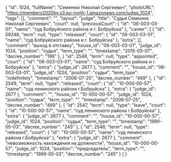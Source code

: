{
    "id": 1024,
    "fullName": "Семенюк Николай Сергеевич",
    "photoURL": "https://members2020by.s3.eu-north-1.amazonaws.com/judge_1024",
    "tags": [],
    "comment": "",
    "layout": "judge",
    "title": "Судья Семенюк Николай Сергеевич",
    "court": null,
    "previousCourt": {
        "id": "06-003-03-01",
        "name": "суд Бобруйского района и г. Бобруйска"
    },
    "career": [
        {
            "id": 59246,
            "term": null,
            "type": "released",
            "court": {
                "id": "06-003-03-01",
                "name": "суд Бобруйского района и г. Бобруйска"
            },
            "extra": [],
            "comment": "выход в отставку",
            "house_id": "06-003-03-01",
            "judge_id": 1024,
            "position": "судья",
            "term_type": "",
            "timestamp": "2015-05-07",
            "decree_number": "196"
        },
        {
            "id": 2548,
            "term": null,
            "type": "appointed",
            "court": {
                "id": "06-003-03-01",
                "name": "суд Бобруйского района и г. Бобруйска"
            },
            "extra": {
                "judge_id": 2677
            },
            "comment": "",
            "house_id": "06-003-03-01",
            "judge_id": 1024,
            "position": "судья",
            "term_type": "indefinitely",
            "timestamp": "2006-07-25",
            "decree_number": "469"
        },
        {
            "id": 2549,
            "term": null,
            "type": "released",
            "court": {
                "id": "10-000-00-57",
                "name": "суд ленинского района г.Бобруйска"
            },
            "extra": {
                "judge_id": 2677
            },
            "comment": "",
            "house_id": "10-000-00-57",
            "judge_id": 1024,
            "position": "судья",
            "term_type": "",
            "timestamp": "2006-07-25",
            "decree_number": "469"
        },
        {
            "id": 2547,
            "term": null,
            "type": "leave",
            "court": {
                "id": "10-000-00-57",
                "name": "суд ленинского района г.Бобруйска"
            },
            "extra": {
                "judge_id": 2677
            },
            "comment": "",
            "house_id": "10-000-00-57",
            "judge_id": 1024,
            "position": "судья",
            "term_type": "",
            "timestamp": "1999-05-03",
            "decree_number": "245"
        },
        {
            "id": 2546,
            "term": null,
            "type": "released",
            "court": {
                "id": "10-000-00-57",
                "name": "суд ленинского района г.Бобруйска"
            },
            "extra": {
                "judge_id": 2677
            },
            "comment": "невозможность нахождения на должности",
            "house_id": "10-000-00-57",
            "judge_id": 1024,
            "position": "председатель",
            "term_type": "",
            "timestamp": "1999-05-03",
            "decree_number": "245"
        }
    ]
}